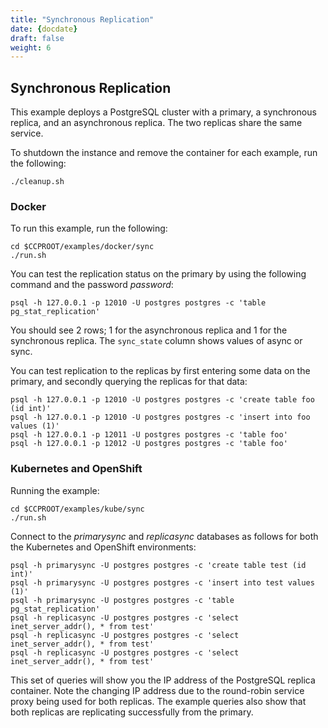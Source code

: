 ```yaml
---
title: "Synchronous Replication"
date: {docdate}
draft: false
weight: 6
---
```


## Synchronous Replication

This example deploys a PostgreSQL cluster with a primary, a synchronous replica, and
an asynchronous replica. The two replicas share the same service.

To shutdown the instance and remove the container for each example, run the following:
```
./cleanup.sh
```

### Docker

To run this example, run the following:
```
cd $CCPROOT/examples/docker/sync
./run.sh
```

You can test the replication status on the primary by using the following command
and the password *password*:
```
psql -h 127.0.0.1 -p 12010 -U postgres postgres -c 'table pg_stat_replication'
```

You should see 2 rows; 1 for the asynchronous replica and 1 for the synchronous replica.  The
`sync_state` column shows values of async or sync.

You can test replication to the replicas by first entering some data on
the primary, and secondly querying the replicas for that data:
```
psql -h 127.0.0.1 -p 12010 -U postgres postgres -c 'create table foo (id int)'
psql -h 127.0.0.1 -p 12010 -U postgres postgres -c 'insert into foo values (1)'
psql -h 127.0.0.1 -p 12011 -U postgres postgres -c 'table foo'
psql -h 127.0.0.1 -p 12012 -U postgres postgres -c 'table foo'
```

### Kubernetes and OpenShift

Running the example:
```
cd $CCPROOT/examples/kube/sync
./run.sh
```

Connect to the *primarysync* and *replicasync* databases as follows for both the
Kubernetes and OpenShift environments:
```
psql -h primarysync -U postgres postgres -c 'create table test (id int)'
psql -h primarysync -U postgres postgres -c 'insert into test values (1)'
psql -h primarysync -U postgres postgres -c 'table pg_stat_replication'
psql -h replicasync -U postgres postgres -c 'select inet_server_addr(), * from test'
psql -h replicasync -U postgres postgres -c 'select inet_server_addr(), * from test'
psql -h replicasync -U postgres postgres -c 'select inet_server_addr(), * from test'
```

This set of queries will show you the IP address of the PostgreSQL replica
container. Note the changing IP address due to the round-robin service proxy
being used for both replicas.  The example queries also show that both
replicas are replicating successfully from the primary.
